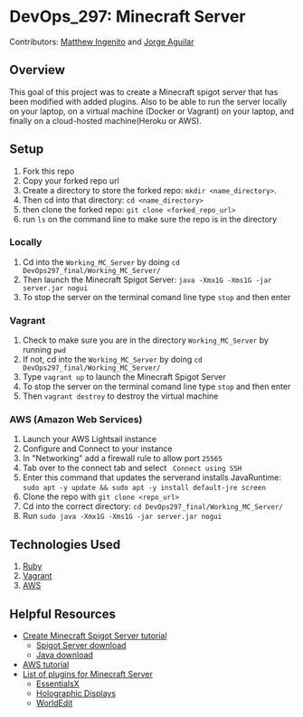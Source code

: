 # DevOps_297: Minecraft Server 
Contributors: [Matthew Ingenito](https://github.com/ingenitom)
and [Jorge Aguilar](https://github.com/Jav-aguilar)

## Overview
This goal of this project was to create a Minecraft spigot server that has been modified with added plugins. Also to be able to run the server locally on your laptop, on a virtual machine (Docker or Vagrant) on your laptop, and finally on a cloud-hosted machine(Heroku or AWS). 

## Setup
1. Fork this repo
2. Copy your forked repo url
3. Create a directory to store the forked repo: `mkdir <name_directory>`. 
4. Then cd into that directory: `cd <name_directory>`
5. then clone the forked repo: `git clone <forked_repo_url>`
6. run `ls` on the command line to make sure the repo is in the directory

### Locally
1. Cd into the `Working_MC_Server` by doing `cd DevOps297_final/Working_MC_Server/`
2. Then launch the Minecraft Spigot Server: `java -Xmx1G -Xms1G -jar server.jar nogui`
3. To stop the server on the terminal comand line type `stop` and then enter

### Vagrant 
1. Check to make sure you are in the directory `Working_MC_Server` by running `pwd`
2. If not, cd into the `Working_MC_Server` by doing `cd DevOps297_final/Working_MC_Server/`
3. Type `vagrant up` to launch the Minecraft Spigot Server
4. To stop the server on the terminal comand line type `stop` and then enter
5. Then `vagrant destroy` to destroy the virtual machine


### AWS (Amazon Web Services)
1. Launch your AWS Lightsail instance
2. Configure and Connect to your instance
3. In "Networking" add a firewall rule to allow port `25565`
4. Tab over to the connect tab and select ` Connect using SSH`
5. Enter this command that updates the serverand installs JavaRuntime: `sudo apt -y update && sudo apt -y install default-jre screen`
6. Clone the repo with `git clone <repo_url>`
7. Cd into the correct directory: `cd DevOps297_final/Working_MC_Server/`
8. Run `sudo java -Xmx1G -Xms1G -jar server.jar nogui`



## Technologies Used
1. [Ruby](https://www.ruby-lang.org/en/)
2. [Vagrant](https://www.vagrantup.com/)
3. [AWS](https://aws.amazon.com/)

## Helpful Resources
-  [Create Minecraft Spigot Server tutorial](https://www.youtube.com/watch?v=WaHWgNwcBh8)
	- [Spigot Server download](https://getbukkit.org/download/spigot)
	- [Java download](https://www.java.com/en/download/manual.jsp)
-  [AWS tutorial](https://www.youtube.com/watch?v=Iv13FrZCdko)
-  [List of plugins for Minecraft Server](https://thebreakdown.xyz/top-10-plugins-for-bukkit-spigot-servers/)
	- [EssentialsX ](https://www.spigotmc.org/resources/essentialsx.9089/)
	- [Holographic Displays ](https://dev.bukkit.org/projects/holographic-displays)
	- [WorldEdit](https://dev.bukkit.org/projects/worldedit)


